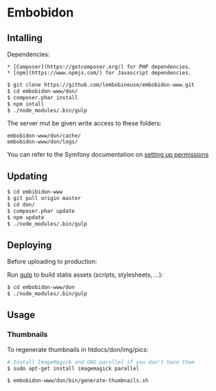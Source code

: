 # Embobidon


## Intalling 

Dependencies:

    * [Composer](https://getcomposer.org/) for PHP dependencies.
    * [npm](https://www.npmjs.com/) for Javascript dependencies.


```sh
$ git clone https://github.com/lembobineuse/embobidon-www.git
$ cd embobidon-www/don/
$ composer.phar install
$ npm intall
$ ./node_modules/.bin/gulp
```

The server mut be given write access to these folders:
```
embobidon-www/don/cache/
embobidon-www/don/logs/
```

You can refer to the Symfony documentation on [setting up permissions](http://symfony.com/doc/current/book/installation.html#book-installation-permissions)


## Updating

```sh
$ cd embibidon-www
$ git pull origin master
$ cd don/
$ composer.phar update
$ npm update
$ ./node_modules/.bin/gulp
```

## Deploying

Before uploading to production:

Run [gulp](http://gulpjs.com/) to build statis assets (scripts, stylesheets, ...):
```sh
$ cd embobidon-www/don
$ ./node_modules/.bin/gulp
```

## Usage


### Thumbnails

To regenerate thumbnails in htdocs/don/img/pics:

```sh
# Install ImageMagick and GNU parallel if you don't have them
$ sudo apt-get install imagemagick parallel

$ embobidon-www/don/bin/generate-thumbnails.sh
```
